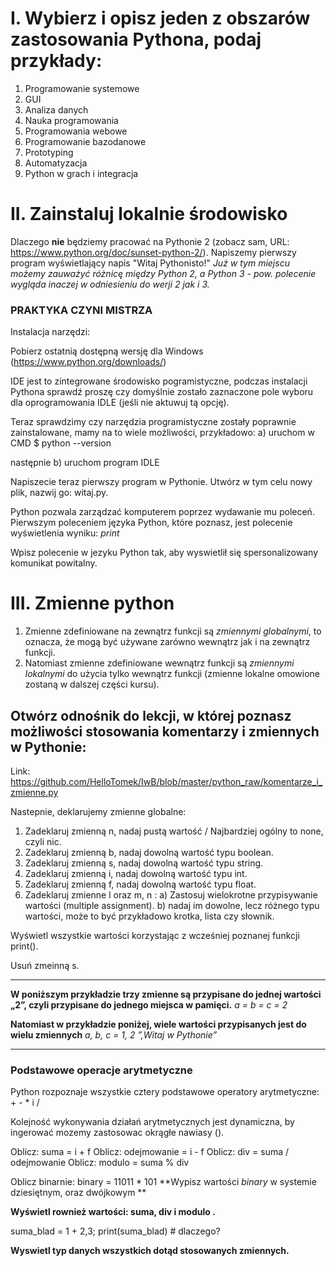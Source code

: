 # I. Wybierz i opisz jeden z obszarów zastosowania Pythona, podaj przykłady:

1. Programowanie systemowe
2. GUI
3. Analiza danych
4. Nauka programowania
5. Programowania webowe
6. Programowanie bazodanowe
7. Prototyping
8. Automatyzacja
9. Python w grach i integracja


# II. Zainstaluj lokalnie środowisko

Dlaczego **nie** będziemy pracować na Pythonie 2 (zobacz sam, URL: https://www.python.org/doc/sunset-python-2/).
Napiszemy pierwszy program wyświetlający napis "Witaj Pythonisto!" 
*Już w tym miejscu możemy zauważyć różnicę między Python 2, a Python 3 - pow. polecenie wygląda inaczej w odniesieniu do werji 2 jak i 3.*


### PRAKTYKA CZYNI MISTRZA

Instalacja narzędzi:

Pobierz ostatnią dostępną wersję dla Windows (https://www.python.org/downloads/)

IDE jest to zintegrowane środowisko pogramistyczne, podczas instalacji Pythona sprawdź proszę czy domyślnie zostało zaznaczone pole wyboru dla oprogramowania IDLE (jeśli nie aktuwuj tą opcję).

Teraz sprawdzimy czy narzędzia programistyczne zostały poprawnie zainstalowane, mamy na to wiele możliwości, przykładowo:
a) uruchom w CMD $ python --version

następnie
b) uruchom program IDLE

Napiszecie teraz pierwszy program w Pythonie. 
Utwórz w tym celu nowy plik, nazwij go: witaj.py.

Python pozwala zarządzać komputerem poprzez wydawanie mu poleceń. 
Pierwszym poleceniem języka Python, które poznasz, jest polecenie wyświetlenia wyniku: *print*

Wpisz polecenie w jezyku Python tak, aby wyswietlił się spersonalizowany komunikat powitalny. 


# III. Zmienne python

1. Zmienne zdefiniowane na zewnątrz funkcji są *zmiennymi globalnymi*, to oznacza, że mogą być używane zarówno wewnątrz jak i na zewnątrz funkcji. 
2. Natomiast zmienne zdefiniowane wewnątrz funkcji są *zmiennymi lokalnymi* do użycia tylko wewnątrz funkcji (zmienne lokalne omowione zostaną w dalszej części kursu).

## Otwórz odnośnik do lekcji, w której poznasz możliwości stosowania komentarzy i zmiennych w Pythonie: 

Link: https://github.com/HelloTomek/IwB/blob/master/python_raw/komentarze_i_zmienne.py

Nastepnie, deklarujemy zmienne globalne: 

1. Zadeklaruj zmienną n, nadaj pustą wartość / Najbardziej ogólny to none, czyli nic.
2. Zadeklaruj zmienną b, nadaj dowolną wartość typu boolean.
3. Zadeklaruj zmienną s, nadaj dowolną wartość typu string.
4. Zadeklaruj zmienną i, nadaj dowolną wartość typu int.
5. Zadeklaruj zmienną f, nadaj dowolną wartość typu float.
6. Zadeklaruj zmienne l oraz m, n :
  a) Zastosuj wielokrotne przypisywanie wartości (multiple assignment).
  b) nadaj im dowolne, lecz różnego typu wartości, może to być przykładowo krotka, lista czy słownik.
 
Wyświetl wszystkie wartości korzystając z wcześniej poznanej funkcji print().

Usuń zmeinną s.

---

**W poniższym przykładzie trzy zmienne są przypisane do jednej wartości „2”, czyli przypisane do jednego miejsca w pamięci.** 
*a = b = c = 2*


**Natomiast w przykładzie poniżej, wiele wartości przypisanych jest do wielu zmiennych**
*a, b, c = 1, 2 ”,Witaj w Pythonie”*

---

### Podstawowe operacje arytmetyczne
Python rozpoznaje wszystkie cztery podstawowe operatory arytmetyczne: + - * i /

Kolejność wykonywania działań arytmetycznych jest dynamiczna, by ingerować mozemy zastosowac okrągłe nawiasy ().

Oblicz: suma = i + f
Oblicz: odejmowanie = i - f
Oblicz: div = suma / odejmowanie
Oblicz: modulo = suma % div

Oblicz binarnie: binary = 11011 * 101
**Wypisz wartości *binary* w systemie dziesiętnym, oraz dwójkowym **

**Wyświetl rownież wartości: suma, div i modulo .**

suma_blad = 1 + 2,3;
print(suma_blad) # dlaczego? 


**Wyswietl typ danych wszystkich dotąd stosowanych zmiennych.**
